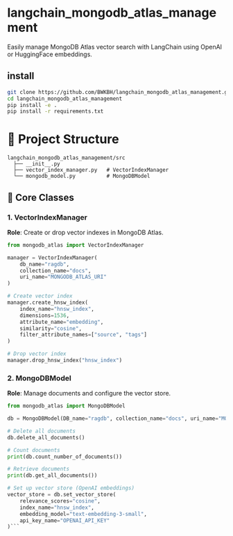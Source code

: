 # langchain_mongodb_atlas_management
Easily manage MongoDB Atlas vector search with LangChain using OpenAI or HuggingFace embeddings.

## install

```bash
git clone https://github.com/BWKBH/langchain_mongodb_atlas_management.git
cd langchain_mongodb_atlas_management
pip install -e .
pip install -r requirements.txt
```

# 🧰 Project Structure
```
langchain_mongodb_atlas_management/src
  ├── __init__.py
  ├── vector_index_manager.py   # VectorIndexManager
  └── mongodb_model.py          # MongoDBModel
```
  
## 🧩 Core Classes

### 1. VectorIndexManager
**Role**: Create or drop vector indexes in MongoDB Atlas.

```python
from mongodb_atlas import VectorIndexManager

manager = VectorIndexManager(
    db_name="ragdb",
    collection_name="docs",
    uri_name="MONGODB_ATLAS_URI"
)

# Create vector index
manager.create_hnsw_index(
    index_name="hnsw_index",
    dimensions=1536,
    attribute_name="embedding",
    similarity="cosine",
    filter_attribute_names=["source", "tags"]
)

# Drop vector index
manager.drop_hnsw_index("hnsw_index")
```

### 2. MongoDBModel
**Role**: Manage documents and configure the vector store.

```python
from mongodb_atlas import MongoDBModel

db = MongoDBModel(DB_name="ragdb", collection_name="docs", uri_name="MONGODB_ATLAS_URI")

# Delete all documents
db.delete_all_documents()

# Count documents
print(db.count_number_of_documents())

# Retrieve documents
print(db.get_all_documents())

# Set up vector store (OpenAI embeddings)
vector_store = db.set_vector_store(
    relevance_scores="cosine",
    index_name="hnsw_index",
    embedding_model="text-embedding-3-small",
    api_key_name="OPENAI_API_KEY"
)```
